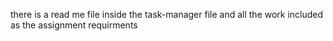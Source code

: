 there is a read me file inside the task-manager file and all the work included as the assignment requirments
